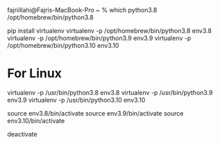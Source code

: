 fajriillahi@Fajris-MacBook-Pro ~ % which python3.8
/opt/homebrew/bin/python3.8

pip install virtualenv
virtualenv -p /opt/homebrew/bin/python3.8 env3.8
virtualenv -p /opt/homebrew/bin/python3.9 env3.9
virtualenv -p /opt/homebrew/bin/python3.10 env3.10

# For Linux
virtualenv -p /usr/bin/python3.8 env3.8
virtualenv -p /usr/bin/python3.9 env3.9
virtualenv -p /usr/bin/python3.10 env3.10

source env3.8/bin/activate
source env3.9/bin/activate
source env3.10/bin/activate

deactivate